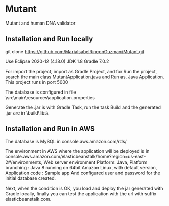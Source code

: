 # Mutant
Mutant and human DNA validator

## Installation and Run locally

git clone https://github.com/MariaIsabelRinconGuzman/Mutant.git

Use Eclipse 2020-12 (4.18.0)
JDK 1.8
Gradle 7.0.2

For import the project, import as Gradle Project, and for Run the project, search the main class MutantApplication.java and Run as, Java Application.
This project runs in port 5000

The database is configured in file \src\main\resources\application.properties

Generate the .jar is with Gradle Task, run the task Build and the generated .jar are in \build\libs\

## Installation and Run in AWS

The database is MySQL in console.aws.amazon.com/rds/

The environment in AWS where the application will be deployed is in console.aws.amazon.com/elasticbeanstalk/home?region=us-east-2#/environments, Web server environment
Platform: Java, Platform branching : Java 8 running on 64bit Amazon Linux, with default version, Application code : Sample app
And configured user and password for the initial database created.

Next, when the condition is OK, you load and deploy the jar generated with Gradle locally, finally you can test the application with the url with suffix elasticbeanstalk.com.